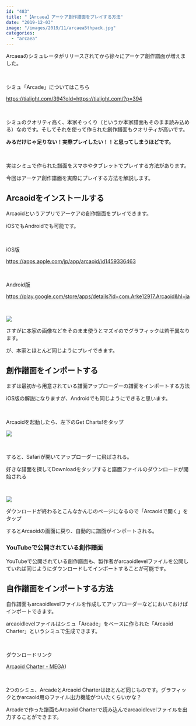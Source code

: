 ```yaml
---
id: "483"
title: "【Arcaea】アーケア創作譜面をプレイする方法"
date: "2019-12-03"
image: "/images/2019/11/arcaea5thpack.jpg"
categories: 
  - "arcaea"
---
```


Arcaeaのシミュレータがリリースされてから徐々にアーケア創作譜面が増えました。

 

シミュ「Arcade」についてはこちら

https://tialight.com/394?old=https://tialight.com/?p=394

 

シミュのクオリティ高く、本家そっくり（というか本家譜面もそのまま読み込める）なのです。そしてそれを使って作られた創作譜面もクオリティが高いです。

**みるだけじゃ足りない！実際プレイしたい！！と思ってしまうほどです。**

 

実はシミュで作られた譜面をスマホやタブレットでプレイする方法があります。

今回はアーケア創作譜面を実際にプレイする方法を解説します。

## Arcaoidをインストールする

Arcaoidというアプリでアーケアの創作譜面をプレイできます。

iOSでもAndroidでも可能です。

 

iOS版

https://apps.apple.com/jp/app/arcaoid/id1459336463

 

Android版

https://play.google.com/store/apps/details?id=com.Arke12917.Arcaoid&hl=ja

 

![](../../assets/images/2019/12/arcaoid_preview.png)

さすがに本家の画像などをそのまま使うとマズイのでグラフィックは若干異なります。

が、本家とほとんど同じようにプレイできます。

## 創作譜面をインポートする

まずは最初から用意されている譜面アップローダーの譜面をインポートする方法

iOS版の解説になりますが、Androidでも同じようにできると思います。

 

Arcaoidを起動したら、左下のGet Charts!をタップ

![](../../assets/images/2019/12/arcaoid_lobby.png)

 

すると、Safariが開いてアップローダーに飛ばされる。

好きな譜面を探してDownloadをタップすると譜面ファイルのダウンロードが開始される

 

![](../../assets/images/2019/12/arcaoid_dl_chart.png)

ダウンロードが終わるとこんなかんじのページになるので「Arcaoidで開く」をタップ

するとArcaoidの画面に戻り、自動的に譜面がインポートされる。

### YouTubeで公開されている創作譜面

YouTubeで公開されている創作譜面も、製作者がarcaoidlevelファイルを公開していれば同じようにダウンロードしてインポートすることが可能です。

## 自作譜面をインポートする方法

自作譜面もarcaoidlevelファイルを作成してアップローダーなどにおいておけばインポートできます。

arcaoidlevelファイルはシミュ「Arcade」をベースに作られた「Arcaoid Charter」というシミュで生成できます。

 

ダウンロードリンク

[Arcaoid Charter - MEGA](https://mega.nz/#!fBkkHYbZ!VC2__UXxSAlawF3bkKox5AHh71i0HkDdWjlzJk3YYRk))

 

2つのシミュ、ArcadeとArcaoid Charterはほとんど同じものです。グラフィックとかarcaoid用のファイル出力機能がついたくらいかな？

Arcadeで作った譜面もArcaoid Charterで読み込んでarcaoidlevelファイルを出力することができます。
